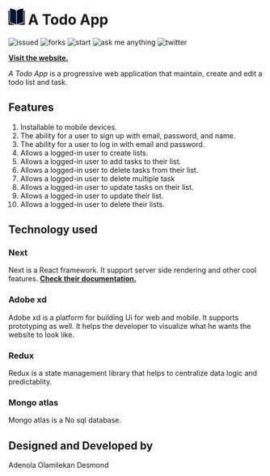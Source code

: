 # ![Todo logo here](/public/book-32.png)   A Todo App
![issued](https://img.shields.io/github/issues/locksiDesmond/Todo)
![forks](https://img.shields.io/github/forks/locksiDesmond/Todo)
![start](https://img.shields.io/github/stars/locksiDesmond/Todo)
![ask me anything](https://img.shields.io/badge/ask%20me%20anything-yes-brightgreen)
![twitter](https://img.shields.io/twitter/url?style=social&url=https%3A%2F%2Ftwitter.com%2Flocksi_Desmond)


[**Visit the website.**](https://todo-lemon.vercel.app)<br>

*A Todo App* is a progressive web application that maintain, create and edit a todo list and task.

## Features 
1. Installable to mobile devices.
2. The ability for a user to sign up with email, password, and name.
3. The ability for a user to log in with email and password.
4. Allows a logged-in user to create lists.
5. Allows a logged-in user to add tasks to their list.
6. Allows a logged-in user to delete tasks from their list.
7. Allows a logged-in user to delete multiple task
8. Allows a logged-in user to update tasks on their list.
9. Allows a logged-in user to update their list.
10. Allows a logged-in user to delete their lists.

## Technology used

### Next
Next is a React framework. It support server side rendering and other cool features.
[**Check their documentation.**](https://nextjs.org/learn/basics/create-nextjs-app)<br>

### Adobe xd
Adobe xd is a platform for building Ui for web and mobile. It supports prototyping as well.
It helps the developer to visualize what he wants the website to look like.

### Redux
Redux is a state management library that helps to centralize data logic and predictablity.

### Mongo atlas
Mongo atlas is a No sql database.

## Designed and Developed by
Adenola Olamilekan Desmond
